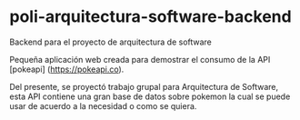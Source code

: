 ﻿# poli-arquitectura-software-backend

Backend para el proyecto de arquitectura de software

Pequeña aplicación web creada para demostrar el consumo de la API [pokeapi] (https://pokeapi.co).

Del presente, se proyectó trabajo grupal para Arquitectura de Software, esta API contiene una 
gran base de datos sobre pokemon la cual se puede usar de acuerdo a la necesidad o como se quiera. 